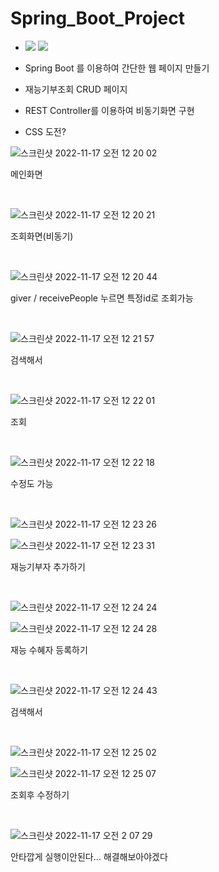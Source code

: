 # Spring_Boot_Project

- <img src="https://img.shields.io/badge/JAVA-007396?style=for-the-badge&logo=JAVA&logoColor=white"> <img src="https://img.shields.io/badge/SpringBoot-6DB33F?style=for-the-badge&logo=SpringBoot&logoColor=white">


- Spring Boot 를 이용하여 간단한 웹 페이지 만들기
- 재능기부조회 CRUD 페이지
- REST Controller를 이용하여 비동기화면 구현
- CSS 도전?


![스크린샷 2022-11-17 오전 12 20 02](https://user-images.githubusercontent.com/105684835/202239618-cfac34f8-f9a3-4247-8c26-91a4a16a8f70.png)

메인화면

<br>

![스크린샷 2022-11-17 오전 12 20 21](https://user-images.githubusercontent.com/105684835/202239720-e479fb8b-4a4a-48c8-b552-5396b5e40b56.png)

조회화면(비동기)

<br>

![스크린샷 2022-11-17 오전 12 20 44](https://user-images.githubusercontent.com/105684835/202239846-8d001ea5-d2d1-4bc5-bdc0-754a1b2a1c3d.png)

giver / receivePeople 누르면 특정id로 조회가능

<br>

![스크린샷 2022-11-17 오전 12 21 57](https://user-images.githubusercontent.com/105684835/202240584-12f0ce1c-1165-4b0f-aa03-1b0dbfa08159.png)

검색해서

<br>

![스크린샷 2022-11-17 오전 12 22 01](https://user-images.githubusercontent.com/105684835/202240661-04c269cf-9d9a-40e4-a553-2649e1b62f07.png)

조회

<br>

![스크린샷 2022-11-17 오전 12 22 18](https://user-images.githubusercontent.com/105684835/202240796-134e8252-5c20-4407-86fe-79a737747532.png)

수정도 가능

<br>

![스크린샷 2022-11-17 오전 12 23 26](https://user-images.githubusercontent.com/105684835/202242604-265d58bb-9157-46cd-9078-fc9db9873620.png)

![스크린샷 2022-11-17 오전 12 23 31](https://user-images.githubusercontent.com/105684835/202242637-11a04c5f-e3da-48fc-b69f-b5e5c8fa1a7a.png)

재능기부자 추가하기

<br>

![스크린샷 2022-11-17 오전 12 24 24](https://user-images.githubusercontent.com/105684835/202244623-9573eebd-a2a0-49f3-bac1-413f4302958c.png)

![스크린샷 2022-11-17 오전 12 24 28](https://user-images.githubusercontent.com/105684835/202245746-f8fd73e8-32b6-429e-80ef-ff427b169f40.png)

재능 수혜자 등록하기

<br>

![스크린샷 2022-11-17 오전 12 24 43](https://user-images.githubusercontent.com/105684835/202245895-fa0e6a67-09cd-48dc-a2bc-0f8c53a9e213.png)

검색해서

<br>

![스크린샷 2022-11-17 오전 12 25 02](https://user-images.githubusercontent.com/105684835/202245976-cdc79c17-0672-4416-8e46-d2797bf83177.png)

![스크린샷 2022-11-17 오전 12 25 07](https://user-images.githubusercontent.com/105684835/202246207-cf3248b6-d38d-48be-a644-ded1ca9a4451.png)

조회후 수정하기

<br>

![스크린샷 2022-11-17 오전 2 07 29](https://user-images.githubusercontent.com/105684835/202246617-c6fe3ba4-d0b9-4968-8198-45bfaa3490eb.png)

안타깝게 실행이안된다... 해결해보아야겠다

